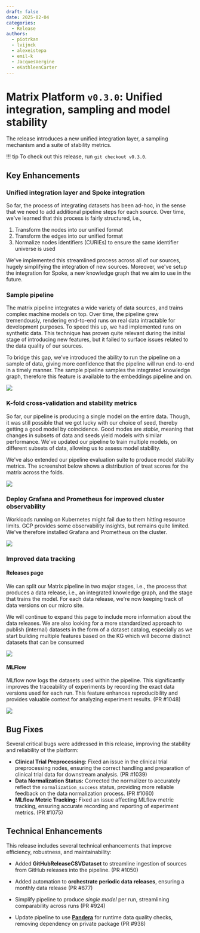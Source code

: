 ```yaml
---
draft: false
date: 2025-02-04
categories:
  - Release
authors:
  - piotrkan
  - lvijnck
  - alexeistepa
  - emil-k
  - JacquesVergine
  - eKathleenCarter
---
```


# Matrix Platform `v0.3.0`: Unified integration, sampling and model stability

The release introduces a new unified integration layer, a sampling mechanism and a suite of
stability metrics.

<!-- more -->

!!! tip
    To check out this release, run `git checkout v0.3.0`.


## Key Enhancements

### Unified integration layer and Spoke integration

So far, the process of integrating datasets has been ad-hoc, in the sense that we need to add
additional pipeline steps for each source. Over time, we've learned that this process is fairly
structured, i.e.,

1. Transform the nodes into our unified format
2. Transform the edges into our unified format
3. Normalize nodes identifiers (CURIEs) to ensure the same identifier universe is used

We've implemented this streamlined process across all of our sources, hugely simplifying the
integration of new sources. Moreover, we've setup the integration for Spoke, a new knowledge graph
that we aim to use in the future.

### Sample pipeline

The matrix pipeline integrates a wide variety of data sources, and trains complex machine models on
top. Over time, the pipeline grew tremendously, rendering end-to-end runs on real data intractable
for development purposes. To speed this up, we had implemented runs on synthetic data. This
technique has proven quite relevant during the initial stage of introducing new features, but it
failed to surface issues related to the data quality of our sources.

To bridge this gap, we've introduced the ability to run the pipeline on a sample of data, giving
more confidence that the pipeline will run end-to-end in a timely manner. The sample pipeline
samples the integrated knowledge graph, therefore this feature is available to the embeddings
pipeline and on.

![](./attachments/sampling.drawio.svg)

### K-fold cross-validation and stability metrics

So far, our pipeline is producing a single model on the entire data. Though, it was still possible
that we got lucky with our choice of seed, thereby getting a good model by coincidence. Good modes
are _stable_, meaning that changes in subsets of data and seeds yield models with similar
performance. We've updated our pipeline to train multiple models, on different subsets of data,
allowing us to assess model stability.

We've also extended our pipeline evaluation suite to produce model stability metrics. The screenshot
below shows a distribution of treat scores for the matrix across the folds.

![](./attachments/stability.png)

### Deploy Grafana and Prometheus for improved cluster observability

Workloads running on Kubernetes might fail due to them hitting resource limits. GCP provides some
observability insights, but remains quite limited. We've therefore installed Grafana and Prometheus
on the cluster.

![](./attachments/grafana.png)

### Improved data tracking

#### Releases page

We can split our Matrix pipeline in two major stages, i.e., the process that produces a data
release, i.e., an integrated knowledge graph, and the stage that trains the model. For each data
release, we're now keeping track of data versions on our micro site.

We will continue to expand this page to include more information about the data releases.
We are also looking for a more standardized approach to publish (internal) datasets in
the form of a dataset catalog, especially as we start building multiple features based on
the KG which will become distinct datasets that can be consumed

![](./attachments/releases.png)

#### MLFlow

MLflow now logs the datasets used within the pipeline. This significantly improves the traceability
of experiments by recording the exact data versions used for each run. This feature enhances
reproducibility and provides valuable context for analyzing experiment results. (PR #1048)

![](./attachments/mlflow.png)

## Bug Fixes

Several critical bugs were addressed in this release, improving the stability and reliability of the
platform:

- **Clinical Trial Preprocessing:** Fixed an issue in the clinical trial preprocessing nodes,
  ensuring the correct handling and preparation of clinical trial data for downstream analysis. (PR
  #1039)
- **Data Normalization Status:** Corrected the normalizer to accurately reflect the
  `normalization_success` status, providing more reliable feedback on the data normalization
  process. (PR #1060)
- **MLflow Metric Tracking:** Fixed an issue affecting MLflow metric tracking, ensuring accurate
  recording and reporting of experiment metrics. (PR #1075)

## Technical Enhancements

This release includes several technical enhancements that improve efficiency, robustness, and
maintainability:

- Added **GitHubReleaseCSVDataset** to streamline ingestion of sources from GitHub releases into the
  pipeline. (PR #1050)

- Added automation to **orchestrate periodic data releases**, ensuring a monthly data release (PR
  #877)

- Simplify pipeline to produce _single model_ per run, streamlining comparability across runs (PR
  #924)

- Update pipeline to use
  **[Pandera](https://pandera.readthedocs.io/en/stable/dataframe_schemas.html)** for runtime data
  quality checks, removing dependency on private package (PR #938)
